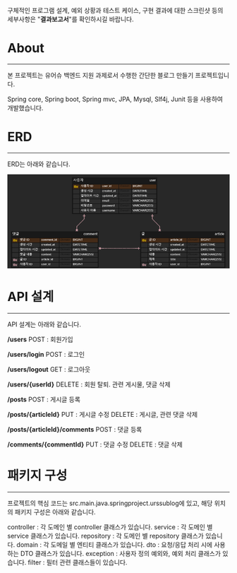 구체적인 프로그램 설계, 예외 상황과 테스트 케이스, 구현 결과에 대한 스크린샷 등의 세부사항은 "**결과보고서**"를 확인하시길 바랍니다.

# About

---

본 프로젝트는 유어슈 백엔드 지원 과제로서 수행한 간단한 블로그 만들기 프로젝트입니다.

Spring core, Spring boot, Spring mvc, JPA, Mysql, Slf4j, Junit 등을 사용하여 개발했습니다.

# ERD

---

ERD는 아래와 같습니다.

![urssublog.png](urssublog.png)

# API 설계

---

API 설계는 아래와 같습니다.

**/users**
POST : 회원가입

**/users/login**
POST : 로그인

**/users/logout**
GET : 로그아웃

**/users/{userId}**
DELETE : 회원 탈퇴. 관련 게시물, 댓글 삭제

**/posts**
POST : 게시글 등록

**/posts/{articleId}**
PUT : 게시글 수정
DELETE : 게시글, 관련 댓글 삭제

**/posts/{articleId}/comments**
POST : 댓글 등록

**/comments/{commentId}**
PUT : 댓글 수정 DELETE : 댓글 삭제

# 패키지 구성

---

프로젝트의 핵심 코드는 src.main.java.springproject.urssublog에 있고, 해당 위치의 패키지 구성은 아래와 같습니다.

controller : 각 도메인 별 controller 클래스가 있습니다.
service : 각 도메인 별 service 클래스가 있습니다.
repository : 각 도메인 별 repository 클래스가 있습니다.
domain : 각 도메일 별 엔티티 클래스가 있습니다.
dto : 요청/응답 처리 시에 사용하는 DTO 클래스가 있습니다.
exception : 사용자 정의 예외와, 예외 처리 클래스가 있습니다.
filter : 필터 관련 클래스들이 있습니다.
